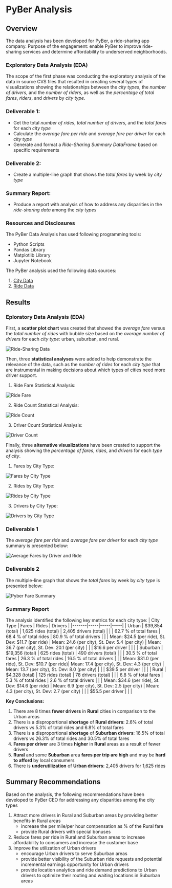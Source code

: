 # PyBer Analysis #

## Overview ##

The data analysis has been developed for PyBer, a ride-sharing app company. Purpose of the engagement: enable PyBer to improve ride-sharing services and determine affordability to underserved neighborhoods. 

### Exploratory Data Analysis (EDA) ###

The scope of the first phase was conducting the exploratory analysis of the data in source CVS files that resulted in creating several types of visualizations showing the relationships between the *city types*, the *number of drivers*, and the *number of riders*, as well as the *percentage of total fares*, *riders*, and *drivers* by *city type*.

### Deliverable 1: ###
- Get the total *number of rides*, *total number of drivers*, and the *total fares* for each *city type*
- Calculate the *average fare per ride* and *average fare per driver* for each *city type*
- Generate and format a *Ride-Sharing Summary DataFrame* based on specific requirements

### Deliverable 2: ###
- Create a multiple-line graph that shows the *total fares* by week by *city type*

### Summary Report: ###
- Produce a report with analysis of how to address any disparities in the *ride-sharing data* among the *city types*
 
### Resources and Disclosures ###
The PyBer Data Analysis has used  following programming tools: 
- Python Scripts
- Pandas Library
- Matplotlib Library
- Jupyter Notebook

The PyBer analysis used the following data sources:

1. [City Data](https://2u-data-curriculum-team.s3.amazonaws.com/dataviz-online/module_5/city_data.csv)
2. [Ride Data](https://2u-data-curriculum-team.s3.amazonaws.com/dataviz-online/module_5/ride_data.csv)

## Results ##

### Eploratory Data Analysis (EDA) ###

First, a **scatter plot chart** was created that showed the *average fare* versus the *total number of rides* with bubble size based on the *average number of driver*s for each *city type*: urban, suburban, and rural.

![Ride-Sharing Data](/analysis/Fig1.png)

Then, three **statistical analyses** were added to help demonstrate the relevance of the data, such as the *number of rides* for each *city type* that are instrumental in making decisions about which types of cities need more driver support.

   1. Ride Fare Statistical Analysis:

![Ride Fare](/analysis/Ride_Fare_Plot_Box.png)

   2. Ride Count Statistical Analysis:

![Ride Count](/analysis/Ride_Count_Box_Plot.png)

   3. Driver Count Statistical Analysis:

![Driver Count](/analysis/Driver_Count_Box_Plot.png)

Finally, three **alternative visualizations** have been created to support the analysis showing the *percentage of fares*, *rides*, and *drivers* for each *type of city*.

   1. Fares by City Type:

![Fares by City Type](/analysis/Fares_percent.png)

   2. Rides by City Type:

![Rides by City Type](/analysis/Rides_percent.png)

   3. Drivers by City Type:

![Drivers by City Type](/analysis/Fig7.png)

### Deliverable 1 ###

The *average fare per ride* and *average fare per driver* for each *city type* summary is presented below:

![Average Fares by Driver and Ride](/analysis/Deliverable1.png)

### Deliverable 2 ###

The multiple-line graph that shows the *total fares* by week by *city type* is presented below:

![Pyber Fare Summary](/analysis/PyBer_fare_summary.png)

### Summary Report ###

The analysis identified the following key metrics for each city type:
| City Type | Fares | Rides | Drivers |
|-------|-----|-----|-----|
| Urban | $39,854 (total) | 1,625 rides (total)  | 2,405 drivers (total)  |
|       | 62.7 % of total fares | 68.4 % of total rides | 80.9 % of total drivers |
|       | Mean: $24.5 (per ride), St. Dev: $11.7 (per ride) | Mean: 24.6 (per city), St. Dev: 5.4 (per city) | Mean: 36.7 (per city), St. Dev: 20.1 (per city) |
|       | $16.6 per driver | | |
| Suburban |  $19,356 (total) | 625 rides  (total) | 490 drivers  (total)  |
|       | 30.5 % of total fares | 26.3 % of total rides  | 16.5 % of total drivers |
|       | Mean: $31.0 (per ride), St. Dev: $10.7 (per ride)| Mean: 17.4 (per city), St. Dev: 4.3 (per city) | Mean: 13.7 (per city), St. Dev: 8.0 (per city) |
|       | $39.5 per driver | | |
| Rural | $4,328 (total) | 125 rides (total)  | 78 drivers (total)  |
|       | 6.8 % of total fares  | 5.3 % of total rides  | 2.6 % of total drivers |
|       | Mean: $34.6 (per ride), St. Dev: $14.6 (per ride) | Mean: 6.9 (per city), St. Dev: 2.5 (per city) | Mean: 4.3 (per city), St. Dev: 2.7 (per city) |
|       | $55.5 per driver | | |

**Key Conclusions:**

1. There are 8 times **fewer drivers** in **Rural** cities in comparison to the Urban areas 
2. There is a disproportional **shortage** of **Rural drivers**: 2.6% of total drivers vs 5.3% of total rides and 6.8% of total fares
3. There is a disproportional **shortage** of **Suburban drivers**: 16.5% of total drivers vs 26.3% of total rides and 30.5% of total fares
4. **Fares per driver** are 3 times **higher** in **Rural** areas as a result of fewer drivers 
5. **Rural** and some **Suburban** area **fares per trip are high** and may be **hard to afford** by local consumers
6. There is **underutilization** of **Urban drivers**: 2,405 drivers for 1,625 rides

## Summary Recommendations ##

Based on the analysis, the following recommendations have been developed to PyBer CEO for addressing any disparities among the city types
1. Attract more drivers in Rural and Suburban areas by providing better benefits in Rural areas 
     - increase the per mile/per hour compensation as % of the Rural fare 
     - provide Rural drivers with special bonuses
2. Reduce fares per ride in Rural and Suburban areas to increase affordability to consumers and increase the customer base
3. Improve the utilization of Urban drivers 
     - encourage Urban drivers to serve Suburban areas
     - provide better visibility of the Suburban ride requests and potential incremental earnings opportunity for Urban drivers 
     - provide location analytics and ride demand predictions to Urban drivers to optimize their routing and waiting locations in Suburban areas
